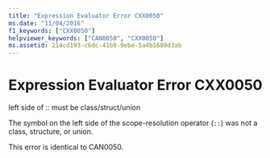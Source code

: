 ```yaml
---
title: "Expression Evaluator Error CXX0050"
ms.date: "11/04/2016"
f1_keywords: ["CXX0050"]
helpviewer_keywords: ["CAN0050", "CXX0050"]
ms.assetid: 214cd193-c6dc-41b9-9ebe-5a4b1689d3ab
---
```

# Expression Evaluator Error CXX0050

left side of :: must be class/struct/union

The symbol on the left side of the scope-resolution operator (`::`) was not a class, structure, or union.

This error is identical to CAN0050.
